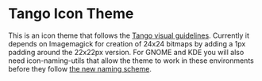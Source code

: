 # Tango Icon Theme

This is an icon theme that follows the [Tango visual guidelines][1]. Currently
it depends on Imagemagick for creation of 24x24 bitmaps by adding a 1px padding
around the 22x22px version. For GNOME and KDE you will also need
icon-naming-utils that allow the theme to work in these environments before
they follow [the new naming scheme][2].


[1]: http://tango.freedesktop.org/Tango_Icon_Theme_Guidelines
[2]: http://tango.freedesktop.org/Standard_Icon_Naming_Specification

